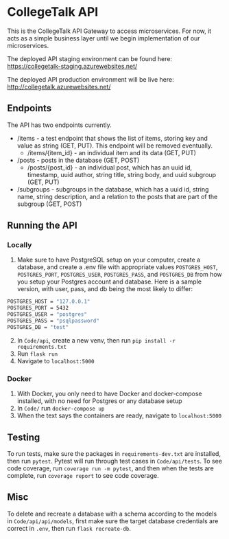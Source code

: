 # CollegeTalk API

This is the CollegeTalk API Gateway to access microservices. For now, it acts as a simple business layer until we begin implementation of our microservices.

The deployed API staging environment can be found here: https://collegetalk-staging.azurewebsites.net/

The deployed API production environment will be live here: http://collegetalk.azurewebsites.net/

## Endpoints

The API has two endpoints currently.

-   /items  - a test endpoint that shows the list of items, storing key and value as string (GET, PUT). This endpoint will be removed eventually.
    -   /items/{item_id} - an individual item and its data (GET, PUT)
-   /posts - posts in the database (GET, POST)
    -   /posts/{post_id} - an individual post, which has an uuid id, timestamp, uuid author, string title, string body, and uuid subgroup (GET, PUT)
-   /subgroups - subgroups in the database, which has a uuid id, string name, string description, and a relation to the posts that are part of the subgroup (GET, POST)

## Running the API

### Locally

1. Make sure to have PostgreSQL setup on your computer, create a database, and create a .env file with appropriate values `POSTGRES_HOST`, `POSTGRES_PORT`, `POSTGRES_USER`, `POSTGRES_PASS`, and `POSTGRES_DB` from how you setup your Postgres account and database. Here is a sample version, with user, pass, and db being the most likely to differ:

```bash
POSTGRES_HOST = "127.0.0.1"
POSTGRES_PORT = 5432
POSTGRES_USER = "postgres"
POSTGRES_PASS = "psqlpassword"
POSTGRES_DB = "test"
```

2. In `Code/api`, create a new venv, then run `pip install -r requirements.txt`
3. Run `flask run`
4. Navigate to `localhost:5000`

### Docker

1. With Docker, you only need to have Docker and docker-compose installed, with no need for Postgres or any database setup
2. In `Code/` run `docker-compose up`
3. When the text says the containers are ready, navigate to `localhost:5000`

## Testing
To run tests, make sure the packages in `requirements-dev.txt` are installed, then run `pytest`. Pytest will run through test cases in `Code/api/tests`. To see code coverage, run `coverage run -m pytest`, and then when the tests are complete, run `coverage report` to see code coverage.

## Misc 
To delete and recreate a database with a schema according to the models in `Code/api/api/models`, first make sure the target database credentials are correct in `.env`, then run `flask recreate-db`.
